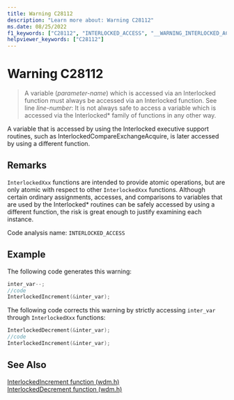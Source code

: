 ```yaml
---
title: Warning C28112
description: "Learn more about: Warning C28112"
ms.date: 08/25/2022
f1_keywords: ["C28112", "INTERLOCKED_ACCESS", "__WARNING_INTERLOCKED_ACCESS"]
helpviewer_keywords: ["C28112"]
---
```

# Warning C28112

> A variable (*parameter-name*) which is accessed via an Interlocked function must always be accessed via an Interlocked function. See line *line-number*: It is not always safe to access a variable which is accessed via the Interlocked\* family of functions in any other way.

A variable that is accessed by using the Interlocked executive support routines, such as InterlockedCompareExchangeAcquire, is later accessed by using a different function.

## Remarks

`InterlockedXxx` functions are intended to provide atomic operations, but are only atomic with respect to other `InterlockedXxx` functions. Although certain ordinary assignments, accesses, and comparisons to variables that are used by the Interlocked\* routines can be safely accessed by using a different function, the risk is great enough to justify examining each instance.

Code analysis name: `INTERLOCKED_ACCESS`

## Example

The following code generates this warning:

```cpp
inter_var--;
//code
InterlockedIncrement(&inter_var);
```

The following code corrects this warning by strictly accessing `inter_var` through `InterlockedXxx` functions:

```cpp
InterlockedDecrement(&inter_var);
//code
InterlockedIncrement(&inter_var);
```

## See Also

[InterlockedIncrement function (wdm.h)](/windows-hardware/drivers/ddi/wdm/nf-wdm-interlockedincrement)\
[InterlockedDecrement function (wdm.h)](/windows-hardware/drivers/ddi/wdm/nf-wdm-interlockeddecrement)
